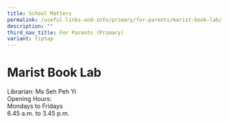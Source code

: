```yaml
---
title: School Matters
permalink: /useful-links-and-info/primary/for-parents/marist-book-lab/
description: ""
third_nav_title: For Parents (Primary)
variant: tiptap
---
```

# Marist Book Lab

Librarian: Ms&nbsp;Seh Peh Yi<br>
Opening Hours:<br>
Mondays to Fridays<br>
6.45 a.m. to 3.45 p.m.